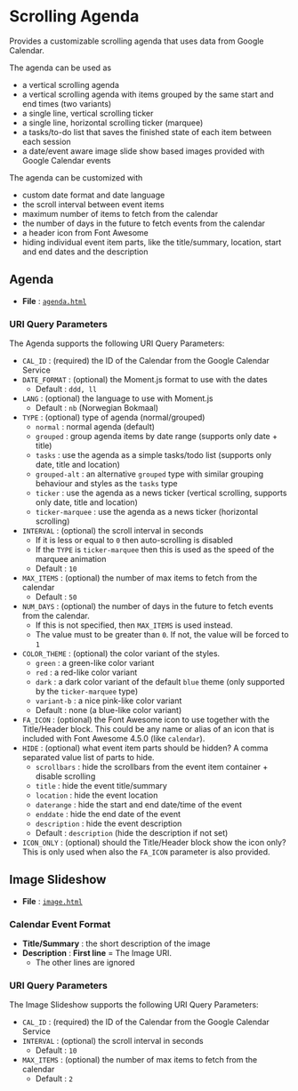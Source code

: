 ﻿# Scrolling Agenda #

Provides a customizable scrolling agenda that uses data from Google Calendar.

The agenda can be used as

* a vertical scrolling agenda
* a vertical scrolling agenda with items grouped by the same start and end 
  times (two variants)
* a single line, vertical scrolling ticker
* a single line, horizontal scrolling ticker (marquee)
* a tasks/to-do list that saves the finished state of each item between each 
  session
* a date/event aware image slide show based images provided with Google 
  Calendar events

The agenda can be customized with

* custom date format and date language
* the scroll interval between event items
* maximum number of items to fetch from the calendar
* the number of days in the future to fetch events from the calendar
* a header icon from Font Awesome
* hiding individual event item parts, like the title/summary, location, start 
  and end dates and the description

## Agenda ##

* **File** : [`agenda.html`](agenda.html)

### URI Query Parameters ###

The Agenda supports the following URI Query Parameters:

* `CAL_ID` : (required) the ID of the Calendar from the Google Calendar Service
* `DATE_FORMAT` : (optional) the Moment.js format to use with the dates
    * Default : `ddd, ll`
* `LANG` : (optional) the language to use with Moment.js
    * Default : `nb` (Norwegian Bokmaal)
* `TYPE` : (optional) type of agenda (normal/grouped)
    * `normal` : normal agenda (default)
    * `grouped` : group agenda items by date range (supports only date + title)
    * `tasks` : use the agenda as a simple tasks/todo list (supports only date,
      title and location)
    * `grouped-alt` : an alternative `grouped` type with similar grouping 
      behaviour and styles as the `tasks` type
    * `ticker` : use the agenda as a news ticker (vertical scrolling, supports
      only date, title and location)
    * `ticker-marquee` : use the agenda as a news ticker (horizontal scrolling)
* `INTERVAL` : (optional) the scroll interval in seconds
    * If it is less or equal to `0` then auto-scrolling is disabled
    * If the `TYPE` is `ticker-marquee` then this is used as the speed of the
      marquee animation
    * Default : `10`
* `MAX_ITEMS` : (optional) the number of max items to fetch from the calendar
    * Default : `50`
* `NUM_DAYS` : (optional) the number of days in the future to fetch events from
  the calendar.
    - If this is not specified, then `MAX_ITEMS` is used instead.
    - The value must to be greater than `0`. If not, the value will be forced 
      to `1`
* `COLOR_THEME` : (optional) the color variant of the styles.
    * `green` : a green-like color variant
    * `red` : a red-like color variant
    * `dark` : a dark color variant of the default `blue` theme (only supported
      by the `ticker-marquee` type)
    * `variant-b` : a nice pink-like color variant
    * Default : none (a blue-like color variant)
* `FA_ICON` : (optional) the Font Awesome icon to use together with the 
  Title/Header block. This could be any name or alias of an icon that is 
  included with Font Awesome 4.5.0 (like `calendar`).
* `HIDE` : (optional) what event item parts should be hidden? A comma separated
  value list of parts to hide.
    * `scrollbars` : hide the scrollbars from the event item container + 
      disable scrolling
    * `title` : hide the event title/summary
    * `location` : hide the event location
    * `daterange` : hide the start and end date/time of the event
    * `enddate` : hide the end date of the event
    * `description` : hide the event description
    * Default : `description` (hide the description if not set)
* `ICON_ONLY` : (optional) should the Title/Header block show the icon only? 
  This is only used when also the `FA_ICON` parameter is also provided.

## Image Slideshow ##

* **File** : [`image.html`](image.html)

### Calendar Event Format ###

* **Title/Summary** : the short description of the image
* **Description** : **First line** = The Image URI.
    * The other lines are ignored

### URI Query Parameters ###

The Image Slideshow supports the following URI Query Parameters:

* `CAL_ID` : (required) the ID of the Calendar from the Google Calendar Service
* `INTERVAL` : (optional) the scroll interval in seconds
    * Default : `10`
* `MAX_ITEMS` : (optional) the number of max items to fetch from the calendar
    * Default : `2`
